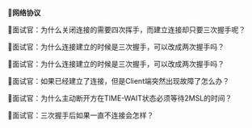 👯**网络协议**

📝面试官：为什么关闭连接的需要四次挥手，而建立连接却只要三次握手呢？ 	

📝面试官：为什么连接建立的时候是三次握手，可以改成两次握手吗？

📝面试官：为什么连接建立的时候是三次握手，可以改成两次握手吗？

📝面试官：如果已经建立了连接，但是Client端突然出现故障了怎么办？

📝面试官：为什么主动断开方在TIME-WAIT状态必须等待2MSL的时间？

📝面试官：三次握手后如果一直不连接会怎样？

